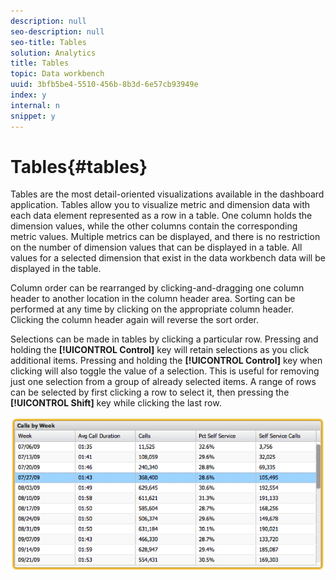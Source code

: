```yaml
---
description: null
seo-description: null
seo-title: Tables
solution: Analytics
title: Tables
topic: Data workbench
uuid: 3bfb5be4-5510-456b-8b3d-6e57cb93949e
index: y
internal: n
snippet: y
---
```


# Tables{#tables}

Tables are the most detail-oriented visualizations available in the dashboard application. Tables allow you to visualize metric and dimension data with each data element represented as a row in a table. One column holds the dimension values, while the other columns contain the corresponding metric values. Multiple metrics can be displayed, and there is no restriction on the number of dimension values that can be displayed in a table. All values for a selected dimension that exist in the data workbench data will be displayed in the table.

Column order can be rearranged by clicking-and-dragging one column header to another location in the column header area. Sorting can be performed at any time by clicking on the appropriate column header. Clicking the column header again will reverse the sort order.

Selections can be made in tables by clicking a particular row. Pressing and holding the **[!UICONTROL Control]** key will retain selections as you click additional items. Pressing and holding the **[!UICONTROL Control]** key when clicking will also toggle the value of a selection. This is useful for removing just one selection from a group of already selected items. A range of rows can be selected by first clicking a row to select it, then pressing the **[!UICONTROL Shift]** key while clicking the last row.

![](assets/table.png)

